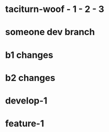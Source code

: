 # taciturn-woof - 1 - 2 - 3
# someone dev branch
# b1 changes

# b2 changes

# develop-1

# feature-1